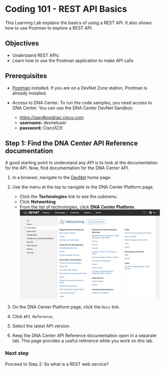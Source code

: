 # Coding 101 - REST API Basics

This Learning Lab explains the basics of using a REST API. It also shows how to use Postman to explore a REST API.

## Objectives

* Understand REST APIs
* Learn how to use the Postman application to make API calls

## Prerequisites

  - [Postman](https://www.getpostman.com) installed.
  If you are on a DevNet Zone station, Postman is already installed.

  - Access to DNA Center. To run the code samples, you need access to DNA Center. You can use the DNA Center DevNet Sandbox:
      * https://sandboxdnac.cisco.com
      * **username:** devnetuser
      * **password:** Cisco123!

## Step 1: Find the DNA Center API Reference documentation

A good starting point to understand any API is to look at the documentation for the API. Now, find documentation for the DNA Center API.

1. In a browser, navigate to the [DevNet](https://developer.cisco.com/) home page.
1. Use the menu at the top to navigate to the DNA Center Platform page.
   * Click the **Technologies** link to see the submenu.
   * Click **Networking**.
   * From the list of technologies, click **DNA Center Platform**.
![](assets/images/Menu.png)

1. On the DNA Center Platform page, click the `Docs` link.
1. Click `API Reference`.
1. Select the latest API version.
1. Keep the DNA Center API Reference documentation open in a separate tab. This page provides a useful reference while you work on this lab.

### Next step

Proceed to Step 2: So what is a REST web service?
